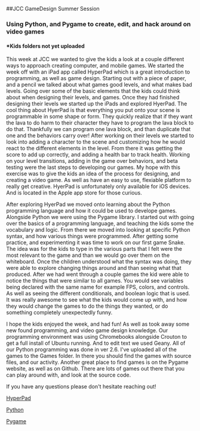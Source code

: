 ##JCC GameDesign Summer Session
### Using Python, and Pygame to create, edit, and hack around on video games

#### *Kids folders not yet uploaded

This week at JCC we wanted to give the kids a look at a couple different ways to approach creating computer, and mobile games. We started the week off with an iPad app called HyperPad which is a great introduction to programming, as well as game design. Starting out with a piece of paper, and a pencil we talked about what games good levels, and what makes bad levels. Going over some of the basic elements that the kids could think about when designing their levels, and games. Once they had finished designing their levels we started up the iPads and explored HyerPad. The cool thing about HyerPad is that everything you put onto your scene is programmable in some shape or form. They quickly realize that if they want the lava to do harm to their character they have to program the lava block to do that. Thankfully we can program one lava block, and than duplicate that one and the behaviors carry over! After working on their levels we started to look into adding a character to the scene and customizing how he would react to the different elements in the level. From there it was getting the score to add up correctly, and adding a health bar to track health. Working on your level transitions, adding in the game over behaviors, and beta testing were the last steps to developing our games. My hope with this exercise was to give the kids an idea of the process for designing, and creating a video game. As well as have an easy to use, flexiable platform to really get creative. HyerPad is unfortunately only available for iOS devices. And is located in the Apple app store for those curious.

After exploring HyerPad we moved onto learning about the Python programming language and how it could be used to develope games. Alongside Python we were using the Pygame library. I started out with going over the basics of a programming language, and teaching the kids some the vocabulary and logic. From there we moved into looking at specific Python syntax, and how various things were programmed. After getting some practice, and experimenting it was time to work on our first game Snake. The idea was for the kids to type in the various parts that I felt were the most relevant to the game and than we would go over them on the whiteboard. Once the children understood what the syntax was doing, they were able to explore changing things around and than seeing what that produced. After we had went through a couple games the kid were able to notice the things that were similar to all games. You would see variables being declared with the same name for example FPS, colors, and controls. As well as seeing the different conditionals, and boolean logic that is used. It was really awesome to see what the kids would come up with, and how they would change the games to do the things they wanted, or do something completely unexpectedly funny.

I hope the kids enjoyed the week, and had fun! As well as took away some new found programming, and video game design knowledge. Our programming environment was using Chromebooks alongside Crouton to get a full install of Ubuntu running. And to edit text we used Geany. All of our Python programming was done in ver 2.6. I've uploaded all of the games to the Games folder. In there you should find the games with source files, and our activity. Another great place to find games is on the Pygame website, as well as on Github. There are lots of games out there that you can play around with, and look at the source code. 

If you have any questions please don't hesitate reaching out! 


[HyperPad](https://itunes.apple.com/us/app/hyperpad-create-interactive-games-apps-prototypes/id886106438?mt=8)

[Python](https://www.python.org/)

[Pygame](http://www.pygame.org/)
